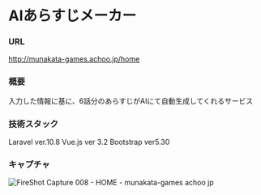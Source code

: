 # AIあらすじメーカー

### URL
http://munakata-games.achoo.jp/home

### 概要
入力した情報に基に、6話分のあらすじがAIにて自動生成してくれるサービス




### 技術スタック
Laravel ver.10.8
Vue.js ver 3.2
Bootstrap ver5.30


### キャプチャ
![FireShot Capture 008 - HOME - munakata-games achoo jp](https://github.com/mu7kata/drama_maker/assets/69563933/fb4c80df-0cb0-47c3-9051-8476381ba71e)
